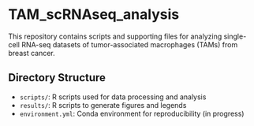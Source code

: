 # TAM_scRNAseq_analysis

This repository contains scripts and supporting files for analyzing single-cell RNA-seq datasets of tumor-associated macrophages (TAMs) from breast cancer.

## Directory Structure
- `scripts/`: R scripts used for data processing and analysis
- `results/`: R scripts to generate figures and legends
- `environment.yml`: Conda environment for reproducibility (in progress)
